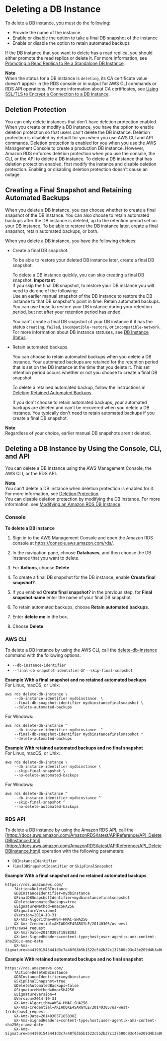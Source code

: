 # Deleting a DB Instance<a name="USER_DeleteInstance"></a>

To delete a DB instance, you must do the following:
+ Provide the name of the instance
+ Enable or disable the option to take a final DB snapshot of the instance
+ Enable or disable the option to retain automated backups

If the DB instance that you want to delete has a read replica, you should either promote the read replica or delete it\. For more information, see [Promoting a Read Replica to Be a Standalone DB Instance](USER_ReadRepl.md#USER_ReadRepl.Promote)\. 

**Note**  
When the status for a DB instance is `deleting`, its CA certificate value doesn't appear in the RDS console or in output for AWS CLI commands or RDS API operations\. For more information about CA certificates, see [Using SSL/TLS to Encrypt a Connection to a DB Instance](UsingWithRDS.SSL.md)\.

## Deletion Protection<a name="USER_DeleteInstance.DeletionProtection"></a>

You can only delete instances that don't have deletion protection enabled\. When you create or modify a DB instance, you have the option to enable deletion protection so that users can't delete the DB instance\. Deletion protection is disabled by default for you when you use AWS CLI and API commands\. Deletion protection is enabled for you when you use the AWS Management Console to create a production DB instance\. However, Amazon RDS enforces deletion protection when you use the console, the CLI, or the API to delete a DB instance\. To delete a DB instance that has deletion protection enabled, first modify the instance and disable deletion protection\. Enabling or disabling deletion protection doesn't cause an outage\.

## Creating a Final Snapshot and Retaining Automated Backups<a name="USER_DeleteInstance.Snapshot"></a>

When you delete a DB instance, you can choose whether to create a final snapshot of the DB instance\. You can also choose to retain automated backups after the DB instance is deleted, up to the retention period set on your DB instance\. To be able to restore the DB instance later, create a final snapshot, retain automated backups, or both\.

When you delete a DB instance, you have the following choices:
+ Create a final DB snapshot\.

  To be able to restore your deleted DB instance later, create a final DB snapshot\.

  To delete a DB instance quickly, you can skip creating a final DB snapshot\. 
**Important**  
If you skip the final DB snapshot, to restore your DB instance you will need to do one of the following:  
Use an earlier manual snapshot of the DB instance to restore the DB instance to that DB snapshot's point in time\. 
Retain automated backups\. You can use those to restore your DB instance during your retention period, but not after your retention period has ended\.

  You can't create a final DB snapshot of your DB instance if it has the status `creating`, `failed`, `incompatible-restore`, or `incompatible-network`\. For more information about DB instance statuses, see [DB Instance Status](Overview.DBInstance.Status.md)\. 
+ Retain automated backups\.

  You can choose to retain automated backups when you delete a DB instance\. Your automated backups are retained for the retention period that is set on the DB instance at the time that you delete it\. This set retention period occurs whether or not you choose to create a final DB snapshot\.

  To delete a retained automated backup, follow the instructions in [Deleting Retained Automated Backups](USER_WorkingWithAutomatedBackups.md#USER_WorkingWithAutomatedBackups-Deleting)\.

  If you don't choose to retain automated backups, your automated backups are deleted and can't be recovered when you delete a DB instance\. You typically don't need to retain automated backups if you create a final DB snapshot\.

**Note**  
Regardless of your choice, earlier manual DB snapshots aren't deleted\.

## Deleting a DB Instance by Using the Console, CLI, and API<a name="USER_DeleteInstance.Deleting"></a>

You can delete a DB instance using the AWS Management Console, the AWS CLI, or the RDS API\.

**Note**  
You can't delete a DB instance when deletion protection is enabled for it\. For more information, see [Deletion Protection](#USER_DeleteInstance.DeletionProtection)\.  
You can disable deletion protection by modifying the DB instance\. For more information, see [Modifying an Amazon RDS DB Instance](Overview.DBInstance.Modifying.md)\.

### Console<a name="USER_DeleteInstance.CON"></a>

**To delete a DB instance**

1. Sign in to the AWS Management Console and open the Amazon RDS console at [https://console\.aws\.amazon\.com/rds/](https://console.aws.amazon.com/rds/)\.

1. In the navigation pane, choose **Databases**, and then choose the DB instance that you want to delete\. 

1. For **Actions**, choose **Delete**\. 

1. To create a final DB snapshot for the DB instance, enable **Create final snapshot?**\. 

1. If you enabled **Create final snapshot?** in the previous step, for **Final snapshot name** enter the name of your final DB snapshot\. 

1. To retain automated backups, choose **Retain automated backups**\.

1. Enter **delete me** in the box\.

1. Choose **Delete**\. 

### AWS CLI<a name="USER_DeleteInstance.CLI"></a>

To delete a DB instance by using the AWS CLI, call the [delete\-db\-instance](https://docs.aws.amazon.com/cli/latest/reference/rds/delete-db-instance.html) command with the following options: 
+ `--db-instance-identifier`
+ `--final-db-snapshot-identifier` or `--skip-final-snapshot`

**Example With a final snapshot and no retained automated backups**  
For Linux, macOS, or Unix:  

```
aws rds delete-db-instance \
    --db-instance-identifier mydbinstance  \
    --final-db-snapshot-identifier mydbinstancefinalsnapshot \
    --delete-automated-backups
```
For Windows:  

```
aws rds delete-db-instance ^
    --db-instance-identifier mydbinstance  ^
    --final-db-snapshot-identifier mydbinstancefinalsnapshot ^
    --delete-automated-backups
```

**Example With retained automated backups and no final snapshot**  
For Linux, macOS, or Unix:  

```
aws rds delete-db-instance \
    --db-instance-identifier mydbinstance \
    --skip-final-snapshot \
    --no-delete-automated-backups
```
For Windows:  

```
aws rds delete-db-instance ^
    --db-instance-identifier mydbinstance ^
    --skip-final-snapshot ^
    --no-delete-automated-backups
```

### RDS API<a name="USER_DeleteInstance.API"></a>

To delete a DB instance by using the Amazon RDS API, call the [https://docs.aws.amazon.com/AmazonRDS/latest/APIReference/API_DeleteDBInstance.html](https://docs.aws.amazon.com/AmazonRDS/latest/APIReference/API_DeleteDBInstance.html) operation with the following parameters: 
+ `DBInstanceIdentifier`
+ `FinalDBSnapshotIdentifier` or `SkipFinalSnapshot`

**Example With a final snapshot and no retained automated backups**  

```
https://rds.amazonaws.com/ 
    ?Action=DeleteDBInstance
    &DBInstanceIdentifier=mydbinstance
    &FinalDBSnapshotIdentifier=mydbinstancefinalsnapshot
    &DeleteAutomatedBackups=true
    &SignatureMethod=HmacSHA256
    &SignatureVersion=4
    &Version=2014-10-31
    &X-Amz-Algorithm=AWS4-HMAC-SHA256
    &X-Amz-Credential=AKIADQKE4SARGYLE/20140305/us-west-1/rds/aws4_request
    &X-Amz-Date=20140305T185838Z
    &X-Amz-SignedHeaders=content-type;host;user-agent;x-amz-content-sha256;x-amz-date
    &X-Amz-Signature=b441901545441d3c7a48f63b5b1522c5b2b37c137500c93c45e209d4b3a064a3
```

**Example With retained automated backups and no final snapshot**  

```
https://rds.amazonaws.com/
    ?Action=DeleteDBInstance
    &DBInstanceIdentifier=mydbinstance
    &SkipFinalSnapshot=true
    &DeleteAutomatedBackups=false
    &SignatureMethod=HmacSHA256
    &SignatureVersion=4
    &Version=2014-10-31
    &X-Amz-Algorithm=AWS4-HMAC-SHA256
    &X-Amz-Credential=AKIADQKE4SARGYLE/20140305/us-west-1/rds/aws4_request
    &X-Amz-Date=20140305T185838Z
    &X-Amz-SignedHeaders=content-type;host;user-agent;x-amz-content-sha256;x-amz-date
    &X-Amz-Signature=b441901545441d3c7a48f63b5b1522c5b2b37c137500c93c45e209d4b3a064a3
```